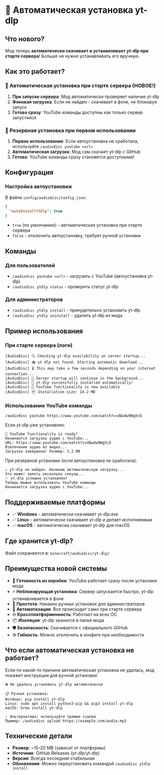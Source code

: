 # 🚀 Автоматическая установка yt-dlp

## Что нового?

Мод теперь **автоматически скачивает и устанавливает yt-dlp при старте сервера**! Больше не нужно устанавливать его вручную.

## Как это работает?

### 🎯 Автоматическая установка при старте сервера (НОВОЕ!)

1. **При запуске сервера**: Мод автоматически проверяет наличие yt-dlp
2. **Фоновая загрузка**: Если не найден - скачивает в фоне, не блокируя запуск
3. **Готово сразу**: YouTube команды доступны как только сервер запустился

### 🔄 Резервная установка при первом использовании

1. **Первое использование**: Если автоустановка не сработала, используйте `/audiodisc youtube <url>`
2. **Автоматическая загрузка**: Мод сам скачает yt-dlp с GitHub
3. **Готово**: YouTube команды сразу становятся доступными!

## Конфигурация

### Настройка автоустановки

В файле `config/audiodisc/config.json`:

```json
{
  "autoInstallYtDlp": true
}
```

- `true` (по умолчанию) - автоматическая установка при старте сервера
- `false` - отключить автоустановку, требует ручной установки

## Команды

### Для пользователей
- `/audiodisc youtube <url>` - загрузить с YouTube (автоустановка yt-dlp)
- `/audiodisc ytdlp status` - проверить статус yt-dlp

### Для администраторов
- `/audiodisc ytdlp install` - принудительно установить yt-dlp
- `/audiodisc ytdlp uninstall` - удалить yt-dlp из мода

## Пример использования

### При старте сервера (логи)

```
[AudioDisc] 🔍 Checking yt-dlp availability on server startup...
[AudioDisc] 📥 yt-dlp not found. Starting automatic download...
[AudioDisc] ⏳ This may take a few seconds depending on your internet connection...
[AudioDisc] 🚀 Server startup will continue in the background...
[AudioDisc] 🎉 yt-dlp successfully installed automatically!
[AudioDisc] 🎵 YouTube functionality is now available
[AudioDisc] 📦 Installation size: 14.2 MB
```

### Использование YouTube команды

```
/audiodisc youtube https://www.youtube.com/watch?v=dQw4w9WgXcQ
```

Если yt-dlp уже установлен:
```
🎵 YouTube functionality is ready!
Начинается загрузка аудио с YouTube...
URL: https://www.youtube.com/watch?v=dQw4w9WgXcQ
Извлечение аудио из видео...
Загрузка завершена! Размер: 3.2 MB
```

При резервной установке (если автоустановка не сработала):
```
⚠ yt-dlp не найден. Начинаю автоматическую загрузку...
Это может занять несколько секунд...
✅ yt-dlp успешно установлен!
Теперь можно использовать YouTube команды
Начинается загрузка аудио с YouTube...
```

## Поддерживаемые платформы

- ✅ **Windows** - автоматически скачивает yt-dlp.exe
- ✅ **Linux** - автоматически скачивает yt-dlp и делает исполняемым
- ✅ **macOS** - автоматически скачивает yt-dlp для macOS

## Где хранится yt-dlp?

Файл сохраняется в: `minecraft/audiodisc/yt-dlp/`

## Преимущества новой системы

- 🚀 **Готовность из коробки**: YouTube работает сразу после установки мода
- ⚡ **Неблокирующая установка**: Сервер запускается быстро, yt-dlp устанавливается в фоне
- 🎯 **Простота**: Никаких ручных установок для администраторов
- 🔄 **Автоматизация**: Все происходит само при старте сервера
- 🌐 **Кроссплатформенность**: Работает на всех ОС
- 📦 **Изоляция**: yt-dlp хранится в папке мода
- 🛡️ **Безопасность**: Скачивается с официального GitHub
- ⚙️ **Гибкость**: Можно отключить в конфиге при необходимости

## Что если автоматическая установка не работает?

Если по какой-то причине автоматическая установка не удалась, мод покажет инструкции для ручной установки:

```
❌ Не удалось установить yt-dlp автоматически

📋 Ручная установка:
Windows: pip install yt-dlp
Linux: sudo apt install python3-pip && pip3 install yt-dlp
macOS: brew install yt-dlp

💡 Альтернатива: используйте прямые ссылки
Пример: /audiodisc upload https://example.com/audio.mp3
```

## Технические детали

- **Размер**: ~15-20 MB (зависит от платформы)
- **Источник**: GitHub Releases (yt-dlp/yt-dlp)
- **Версия**: Всегда последняя стабильная
- **Обновления**: Можно переустановить командой `/audiodisc ytdlp install`